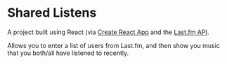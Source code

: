 # Shared Listens

A project built using React (via [Create React App](https://github.com/facebookincubator/create-react-app) and the [Last.fm API](https://www.last.fm/api).

Allows you to enter a list of users from Last.fm, and then show you music that you both/all have listened to recently.
